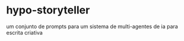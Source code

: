 # hypo-storyteller

um conjunto de prompts para um sistema de multi-agentes de ia para escrita criativa
